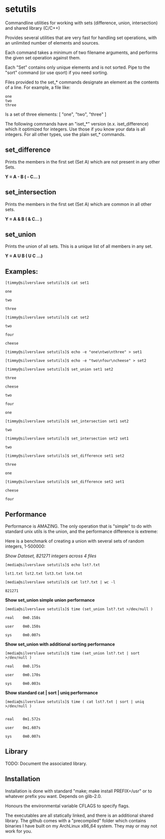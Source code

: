 # setutils
Commandline utilities for working with sets (difference, union, intersection) and shared library (C/C++)



Provides several utilities that are very fast for handling set operations, with an unlimited number of elements and sources.

Each command takes a minimum of two filename arguments, and performs the given set operation against them.

Each "Set" contains only unique elements and is not sorted. Pipe to the "sort" command (or use qsort) if you need sorting.



Files provided to the set\_\* commands designate an element as the contents of a line. For example, a file like:

	one
	two
	three

Is a set of three elements: [ "one", "two", "three" ]


The following commands have an "iset\_\*" version (e.x. iset\_difference) which it optimized for integers. Use those if you know your data is all integers. For all other types, use the plain set\_\* commands.

set\_difference
---------------


Prints the members in the first set (Set A) which are not present in any other Sets.


**Y = A - B ( - C... )**


set\_intersection
-----------------


Prints the members in the first set (Set A) which are common in all other sets.


**Y = A & B ( & C... )**

set\_union
----------


Prints the union of all sets. This is a unique list of all members in any set.


**Y = A U B ( U C ...)**


Examples:
---------

	[timmy@silverslave setutils]$ cat set1

	one

	two

	three

	[timmy@silverslave setutils]$ cat set2

	two

	four

	cheese

	[timmy@silverslave setutils]$ echo -e "one\ntwo\nthree" > set1

	[timmy@silverslave setutils]$ echo -e "two\nfour\ncheese" > set2

	[timmy@silverslave setutils]$ set_union set1 set2

	three

	cheese

	two

	four

	one

	[timmy@silverslave setutils]$ set_intersection set1 set2

	two

	[timmy@silverslave setutils]$ set_intersection set2 set1

	two

	[timmy@silverslave setutils]$ set_difference set1 set2

	three

	one

	[timmy@silverslave setutils]$ set_difference set2 set1

	cheese

	four


Performance
-----------


Performance is AMAZING. The only operation that is "simple" to do with standard unix utils is the union, and the performance difference is extreme:

Here is a benchmark of creating a union with several sets of random integers, 1-500000:


*Show Dataset, 821271 integers across 4 files*


	[media@silverslave setutils]$ echo lst?.txt

	lst1.txt lst2.txt lst3.txt lst4.txt

	[media@silverslave setutils]$ cat lst?.txt | wc -l

	821271


**Show set_union simple union performance**


	[media@silverslave setutils]$ time (set_union lst?.txt >/dev/null )

	real    0m0.158s

	user    0m0.150s

	sys     0m0.007s

**Show set_union with additional sorting performance**


	[media@silverslave setutils]$ time (set_union lst?.txt | sort >/dev/null )

	real    0m0.175s

	user    0m0.170s

	sys     0m0.003s

**Show standard cat | sort | uniq performance**


	[media@silverslave setutils]$ time ( cat lst?.txt | sort | uniq >/dev/null )


	real    0m1.572s

	user    0m1.607s

	sys     0m0.007s



Library
-------

TODO: Document the associated library.


Installation
------------

Installation is done with standard "make; make install PREFIX=/usr" or to whatever prefix you want. Depends on glib-2.0.

Honours the environmental variable CFLAGS to specify flags.

The executables are all statically linked, and there is an additional shared library. The github comes with a "precompiled" folder which contains binaries I have built on my ArchLinux x86\_64 system. They may or may not work for you.
